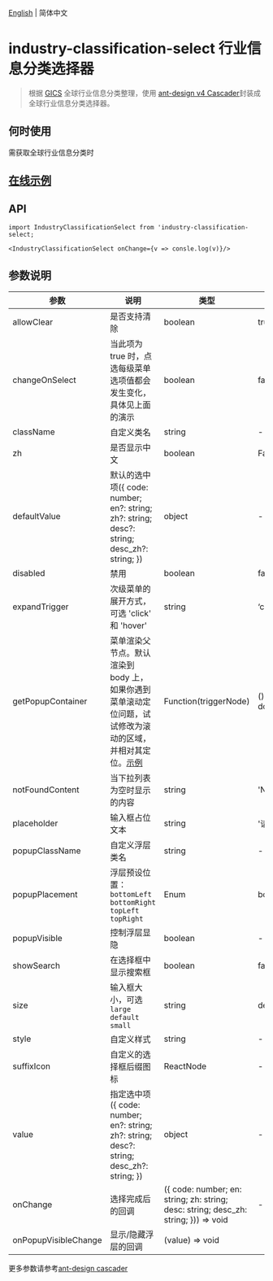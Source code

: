 [English](./README.md) | 简体中文



# industry-classification-select 行业信息分类选择器

> 根据 [GICS](https://www.msci.com/gics) 全球行业信息分类整理，使用 [ant-design v4 Cascader](https://ant.design/components/cascader-cn)封装成全球行业信息分类选择器。



## 何时使用



需获取全球行业信息分类时





## [在线示例](https://codesandbox.io/s/industry-classification-select-j3y5c)



## API



```react
import IndustryClassificationSelect from 'industry-classification-select;

<IndustryClassificationSelect onChange={v => consle.log(v)}/>
```





## 参数说明



| 参数                 | 说明                                                         | 类型                                                         | 默认值              |
| -------------------- | ------------------------------------------------------------ | ------------------------------------------------------------ | ------------------- |
| allowClear           | 是否支持清除                                                 | boolean                                                      | true                |
| changeOnSelect       | 当此项为 true 时，点选每级菜单选项值都会发生变化，具体见上面的演示 | boolean                                                      | false               |
| className            | 自定义类名                                                   | string                                                       | -                   |
| zh                   | 是否显示中文                                                 | boolean                                                      | False               |
| defaultValue         | 默认的选中项({   code: number;   en?: string;   zh?: string;   desc?: string;   desc_zh?: string; }) | object                                                       | -                   |
| disabled             | 禁用                                                         | boolean                                                      | false               |
| expandTrigger        | 次级菜单的展开方式，可选 'click' 和 'hover'                  | string                                                       | ‘click’             |
| getPopupContainer    | 菜单渲染父节点。默认渲染到 body 上，如果你遇到菜单滚动定位问题，试试修改为滚动的区域，并相对其定位。[示例](https://codepen.io/afc163/pen/zEjNOy?editors=0010) | Function(triggerNode)                                        | () => document.body |
| notFoundContent      | 当下拉列表为空时显示的内容                                   | string                                                       | 'Not Found'         |
| placeholder          | 输入框占位文本                                               | string                                                       | '请选择'            |
| popupClassName       | 自定义浮层类名                                               | string                                                       | -                   |
| popupPlacement       | 浮层预设位置：`bottomLeft` `bottomRight` `topLeft` `topRight` | Enum                                                         | bottomLeft          |
| popupVisible         | 控制浮层显隐                                                 | boolean                                                      | -                   |
| showSearch           | 在选择框中显示搜索框                                         | boolean                                                      | false               |
| size                 | 输入框大小，可选 `large` `default` `small`                   | string                                                       | default             |
| style                | 自定义样式                                                   | string                                                       | -                   |
| suffixIcon           | 自定义的选择框后缀图标                                       | ReactNode                                                    | -                   |
| value                | 指定选中项({   code: number;   en?: string;   zh?: string;   desc?: string;   desc_zh?: string; }) | object                                                       | -                   |
| onChange             | 选择完成后的回调                                             | ({   code: number;   en: string;   zh: string;   desc: string;   desc_zh: string; })) => void | -                   |
| onPopupVisibleChange | 显示/隐藏浮层的回调                                          | (value) => void                                              |                     |



更多参数请参考[ant-design cascader](https://ant.design/components/cascader-cn/#API)
